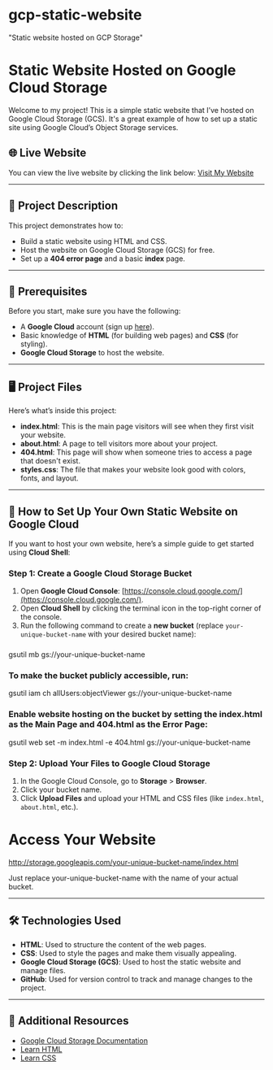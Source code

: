 # gcp-static-website
"Static website hosted on GCP Storage"
# Static Website Hosted on Google Cloud Storage

Welcome to my project! This is a simple static website that I’ve hosted on Google Cloud Storage (GCS). It's a great example of how to set up a static site using Google Cloud’s Object Storage services.

## 🌐 Live Website

You can view the live website by clicking the link below:
[Visit My Website](http://storage.googleapis.com/disco-city-456918-n9/my-static-site/index.html)

---

## 📝 Project Description

This project demonstrates how to:

- Build a static website using HTML and CSS.
- Host the website on Google Cloud Storage (GCS) for free.
- Set up a **404 error page** and a basic **index** page.

---

## 🔧 Prerequisites
    
Before you start, make sure you have the following:

- A **Google Cloud** account (sign up [here](https://cloud.google.com/)).
- Basic knowledge of **HTML** (for building web pages) and **CSS** (for styling).
- **Google Cloud Storage** to host the website.

---

## 🖥️ Project Files

Here’s what’s inside this project:


- **index.html**: This is the main page visitors will see when they first visit your website.
- **about.html**: A page to tell visitors more about your project.
- **404.html**: This page will show when someone tries to access a page that doesn't exist.
- **styles.css**: The file that makes your website look good with colors, fonts, and layout.

---

## 🚀 How to Set Up Your Own Static Website on Google Cloud

If you want to host your own website, here’s a simple guide to get started using **Cloud Shell**:

### Step 1: Create a Google Cloud Storage Bucket

1. Open **Google Cloud Console**: [https://console.cloud.google.com/](https://console.cloud.google.com/).
2. Open **Cloud Shell** by clicking the terminal icon in the top-right corner of the console.
3. Run the following command to create a **new bucket** (replace `your-unique-bucket-name` with your desired bucket name):

### 
gsutil mb gs://your-unique-bucket-name

### To make the bucket publicly accessible, run:
gsutil iam ch allUsers:objectViewer gs://your-unique-bucket-name

### Enable website hosting on the bucket by setting the index.html as the Main Page and 404.html as the Error Page:
gsutil web set -m index.html -e 404.html gs://your-unique-bucket-name

### Step 2: Upload Your Files to Google Cloud Storage

1. In the Google Cloud Console, go to **Storage** > **Browser**.
2. Click your bucket name.
3. Click **Upload Files** and upload your HTML and CSS files (like `index.html`, `about.html`, etc.).
  
# Access Your Website
http://storage.googleapis.com/your-unique-bucket-name/index.html

Just replace your-unique-bucket-name with the name of your actual bucket.

---

## 🛠️ Technologies Used

- **HTML**: Used to structure the content of the web pages.
- **CSS**: Used to style the pages and make them visually appealing.
- **Google Cloud Storage (GCS)**: Used to host the static website and manage files.
- **GitHub**: Used for version control to track and manage changes to the project.

---

## 📄 Additional Resources

- [Google Cloud Storage Documentation](https://cloud.google.com/storage)
- [Learn HTML](https://www.w3schools.com/html/)
- [Learn CSS](https://www.w3schools.com/css/)





